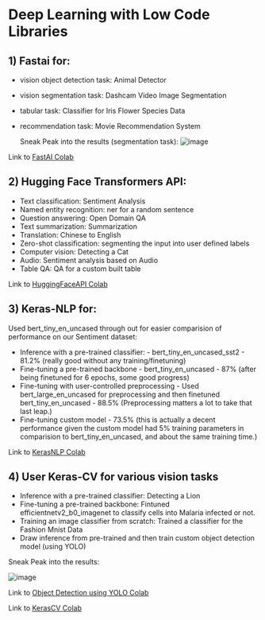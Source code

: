 # Deep Learning with Low Code Libraries

## 1) Fastai for:
  - vision object detection task: Animal Detector
  - vision segmentation task: Dashcam Video Image Segmentation
  - tabular task: Classifier for Iris Flower Species Data
  - recommendation task: Movie Recommendation System

    Sneak Peak into the results (segmentation task):
    ![image](https://github.com/Samarth-Sharma-G/Deep-Learning-CMPE-258/assets/107587243/64ea13eb-49aa-4d82-84c9-5368c71b533d)

Link to <a href='https://colab.research.google.com/drive/1zP6vLXyX6IyO2MQk85sdUTvu5gSfK_eF?usp=sharing'> FastAI Colab </a>

## 2) Hugging Face Transformers API:
  - Text classification: Sentiment Analysis
  - Named entity recognition: ner for a random sentence
  - Question answering: Open Domain QA
  - Text summarization: Summarization 
  - Translation: Chinese to English
  - Zero-shot classification: segmenting the input into user defined labels
  - Computer vision: Detecting a Cat
  - Audio: Sentiment analysis based on Audio
  - Table QA: QA for a custom built table

Link to <a href='https://colab.research.google.com/drive/1o0HoKGoUrzRBLog9KfsVrdqKg60nRGpf?usp=sharing'> HuggingFaceAPI Colab </a>

## 3) Keras-NLP for:
   
   Used bert_tiny_en_uncased through out for easier comparision of performance on our Sentiment dataset:
   
  - Inference with a pre-trained classifier: - bert_tiny_en_uncased_sst2 - 81.2% (really good without any training/finetuning)
  - Fine-tuning a pre-trained backbone - bert_tiny_en_uncased - 87% (after being finetuned for 6 epochs, some good progress)
  - Fine-tuning with user-controlled preprocessing - Used bert_large_en_uncased for preprocessing and then finetuned bert_tiny_en_uncased - 88.5% (Preprocessing matters a lot to take that last leap.)
  - Fine-tuning custom model - 73.5% (this is actually a decent performance given the custom model had 5% training parameters in comparision to bert_tiny_en_uncased, and about the same training time.)

Link to <a href='https://colab.research.google.com/drive/1B6BE8QzOVx2p8yk1hXT3Rdn3jojz7DgR?usp=sharing'> KerasNLP Colab </a>


## 4) User Keras-CV for various vision tasks

  - Inference with a pre-trained classifier: Detecting a Lion
  - Fine-tuning a pre-trained backbone: Fintuned efficientnetv2_b0_imagenet to classify cells into Malaria infected or not.
  - Training an image classifier from scratch: Trained a classifier for the Fashion Mnist Data
  - Draw inference from pre-trained and then train custom object detection model (using YOLO)

  Sneak Peak into the results:

  ![image](https://github.com/Samarth-Sharma-G/Deep-Learning-CMPE-258/assets/107587243/a3807b46-60e2-4611-822e-058417560e3f)

  Link to <a href='https://colab.research.google.com/drive/1-qvDDbKqptL1Uo-R60KjxuZFh9CmDNyW?usp=sharing'> Object Detection using YOLO Colab </a>
  
  Link to <a href='https://colab.research.google.com/drive/1w5H2opOU-1TzV6R9PnZU2n6yDQn67bHp?usp=sharing'> KerasCV Colab </a>
  
  




